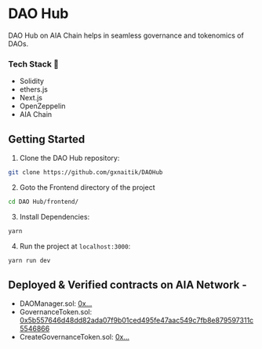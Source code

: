 # DAO Hub

DAO Hub on AIA Chain helps in seamless governance and tokenomics of DAOs.


### Tech Stack 🧰

- Solidity
- ethers.js
- Next.js
- OpenZeppelin
- AIA Chain

## Getting Started

1. Clone the DAO Hub repository:

```bash
git clone https://github.com/gxnaitik/DAOHub
```

2. Goto the Frontend directory of the project

```bash
cd DAO Hub/frontend/
```

3. Install Dependencies:

```bash
yarn
```

4. Run the project at `localhost:3000`:

```bash
yarn run dev
```



## Deployed & Verified contracts on AIA Network -

- DAOManager.sol: [0x...](#)
- GovernanceToken.sol: [0x5b557646d48dd82ada07f9b01ced495fe47aac549c7fb8e879597311c5546866](https://testnet.aiascan.com/tx/0x5b557646d48dd82ada07f9b01ced495fe47aac549c7fb8e879597311c5546866)
- CreateGovernanceToken.sol: [0x...](#)
